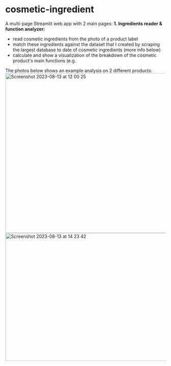 # cosmetic-ingredient
 
A multi-page Streamlit web app with 2 main pages:
**1. Ingredients reader & function analyzer:**
- read cosmetic ingredients from the photo of a product label
- match these ingredients against the dataset that I created by scraping the largest database to date of cosmetic ingredients (more info below)
- calculate and show a visualization of the breakdown of the cosmetic product's main functions (e.g. 

The photos below shows an example analysis on 2 different products:
<img width="780" alt="Screenshot 2023-08-13 at 12 00 25" src="https://github.com/irenehng/cosmetic-ingredient/assets/113161586/52327e9f-8b9a-41c5-a795-f2c2328c4cd4" height="500px" width="50px">
<img width="939" alt="Screenshot 2023-08-13 at 14 23 42" src="https://github.com/irenehng/cosmetic-ingredient/assets/113161586/1232a3b1-d6c7-41ed-8390-4e9991dce5f2" height = "400px">
